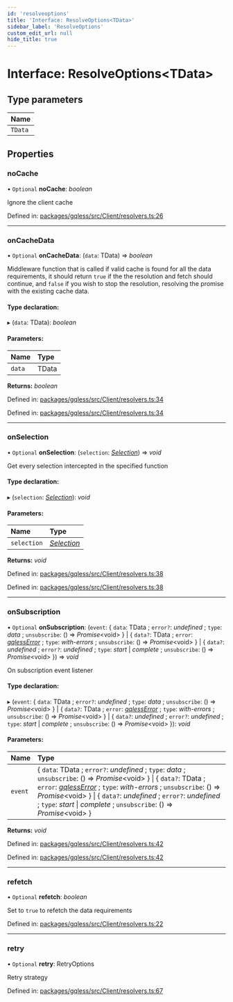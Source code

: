 ```yaml
---
id: 'resolveoptions'
title: 'Interface: ResolveOptions<TData>'
sidebar_label: 'ResolveOptions'
custom_edit_url: null
hide_title: true
---
```


# Interface: ResolveOptions<TData\>

## Type parameters

| Name    |
| :------ |
| `TData` |

## Properties

### noCache

• `Optional` **noCache**: _boolean_

Ignore the client cache

Defined in: [packages/gqless/src/Client/resolvers.ts:26](https://github.com/gqless/new_gqless/blob/master/packages/gqless/src/Client/resolvers.ts#L26)

---

### onCacheData

• `Optional` **onCacheData**: (`data`: TData) => _boolean_

Middleware function that is called if valid cache is found
for all the data requirements, it should return `true` if the
the resolution and fetch should continue, and `false`
if you wish to stop the resolution, resolving the promise
with the existing cache data.

#### Type declaration:

▸ (`data`: TData): _boolean_

#### Parameters:

| Name   | Type  |
| :----- | :---- |
| `data` | TData |

**Returns:** _boolean_

Defined in: [packages/gqless/src/Client/resolvers.ts:34](https://github.com/gqless/new_gqless/blob/master/packages/gqless/src/Client/resolvers.ts#L34)

Defined in: [packages/gqless/src/Client/resolvers.ts:34](https://github.com/gqless/new_gqless/blob/master/packages/gqless/src/Client/resolvers.ts#L34)

---

### onSelection

• `Optional` **onSelection**: (`selection`: [_Selection_](../classes/selection.md)) => _void_

Get every selection intercepted in the specified function

#### Type declaration:

▸ (`selection`: [_Selection_](../classes/selection.md)): _void_

#### Parameters:

| Name        | Type                                   |
| :---------- | :------------------------------------- |
| `selection` | [_Selection_](../classes/selection.md) |

**Returns:** _void_

Defined in: [packages/gqless/src/Client/resolvers.ts:38](https://github.com/gqless/new_gqless/blob/master/packages/gqless/src/Client/resolvers.ts#L38)

Defined in: [packages/gqless/src/Client/resolvers.ts:38](https://github.com/gqless/new_gqless/blob/master/packages/gqless/src/Client/resolvers.ts#L38)

---

### onSubscription

• `Optional` **onSubscription**: (`event`: { `data`: TData ; `error?`: _undefined_ ; `type`: _data_ ; `unsubscribe`: () => _Promise_<void\> } \| { `data?`: TData ; `error`: [_gqlessError_](../classes/gqlesserror.md) ; `type`: _with-errors_ ; `unsubscribe`: () => _Promise_<void\> } \| { `data?`: _undefined_ ; `error?`: _undefined_ ; `type`: _start_ \| _complete_ ; `unsubscribe`: () => _Promise_<void\> }) => _void_

On subscription event listener

#### Type declaration:

▸ (`event`: { `data`: TData ; `error?`: _undefined_ ; `type`: _data_ ; `unsubscribe`: () => _Promise_<void\> } \| { `data?`: TData ; `error`: [_gqlessError_](../classes/gqlesserror.md) ; `type`: _with-errors_ ; `unsubscribe`: () => _Promise_<void\> } \| { `data?`: _undefined_ ; `error?`: _undefined_ ; `type`: _start_ \| _complete_ ; `unsubscribe`: () => _Promise_<void\> }): _void_

#### Parameters:

| Name    | Type                                                                                                                                                                                                                                                                                                                                                                       |
| :------ | :------------------------------------------------------------------------------------------------------------------------------------------------------------------------------------------------------------------------------------------------------------------------------------------------------------------------------------------------------------------------- |
| `event` | { `data`: TData ; `error?`: _undefined_ ; `type`: _data_ ; `unsubscribe`: () => _Promise_<void\> } \| { `data?`: TData ; `error`: [_gqlessError_](../classes/gqlesserror.md) ; `type`: _with-errors_ ; `unsubscribe`: () => _Promise_<void\> } \| { `data?`: _undefined_ ; `error?`: _undefined_ ; `type`: _start_ \| _complete_ ; `unsubscribe`: () => _Promise_<void\> } |

**Returns:** _void_

Defined in: [packages/gqless/src/Client/resolvers.ts:42](https://github.com/gqless/new_gqless/blob/master/packages/gqless/src/Client/resolvers.ts#L42)

Defined in: [packages/gqless/src/Client/resolvers.ts:42](https://github.com/gqless/new_gqless/blob/master/packages/gqless/src/Client/resolvers.ts#L42)

---

### refetch

• `Optional` **refetch**: _boolean_

Set to `true` to refetch the data requirements

Defined in: [packages/gqless/src/Client/resolvers.ts:22](https://github.com/gqless/new_gqless/blob/master/packages/gqless/src/Client/resolvers.ts#L22)

---

### retry

• `Optional` **retry**: RetryOptions

Retry strategy

Defined in: [packages/gqless/src/Client/resolvers.ts:67](https://github.com/gqless/new_gqless/blob/master/packages/gqless/src/Client/resolvers.ts#L67)
